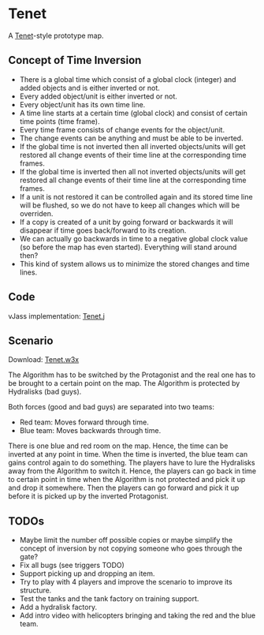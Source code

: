 # Tenet

A [Tenet](https://www.imdb.com/title/tt6723592)-style prototype map.

## Concept of Time Inversion

* There is a global time which consist of a global clock (integer) and added objects and is either inverted or not.
* Every added object/unit is either inverted or not.
* Every object/unit has its own time line.
* A time line starts at a certain time (global clock) and consist of certain time points (time frame).
* Every time frame consists of change events for the object/unit.
* The change events can be anything and must be able to be inverted.
* If the global time is not inverted then all inverted objects/units will get restored all change events of their time line at the corresponding time frames.
* If the global time is inverted then all not inverted objects/units will get restored all change events of their time line at the corresponding time frames.
* If a unit is not restored it can be controlled again and its stored time line will be flushed, so we do not have to keep all changes which will be overriden.
* If a copy is created of a unit by going forward or backwards it will disappear if time goes back/forward to its creation.
* We can actually go backwards in time to a negative global clock value (so before the map has even started). Everything will stand around then?
* This kind of system allows us to minimize the stored changes and time lines.

## Code

vJass implementation: [Tenet.j](./Tenet.j)

## Scenario

Download: [Tenet.w3x](./Tenet.w3x)

The Algorithm has to be switched by the Protagonist and the real one has to be brought to a certain point on the map.
The Algorithm is protected by Hydralisks (bad guys).

Both forces (good and bad guys) are separated into two teams:

* Red team: Moves forward through time.
* Blue team: Moves backwards through time.

There is one blue and red room on the map.
Hence, the time can be inverted at any point in time.
When the time is inverted, the blue team can gains control again to do something.
The players have to lure the Hydralisks away from the Algorithm to switch it.
Hence, the players can go back in time to certain point in time when the Algorithm is not protected and pick it up and drop it somewhere.
Then the players can go forward and pick it up before it is picked up by the inverted Protagonist.

## TODOs

* Maybe limit the number off possible copies or maybe simplify the concept of inversion by not copying someone who goes through the gate?
* Fix all bugs (see triggers TODO)
* Support picking up and dropping an item.
* Try to play with 4 players and improve the scenario to improve its structure.
* Test the tanks and the tank factory on training support.
* Add a hydralisk factory.
* Add intro video with helicopters bringing and taking the red and the blue team.